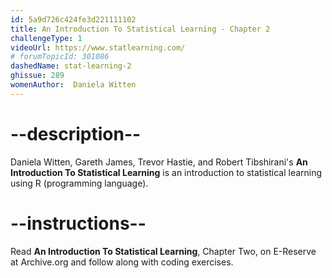 ```yaml
---
id: 5a9d726c424fe3d221111102
title: An Introduction To Statistical Learning - Chapter 2
challengeType: 1
videoUrl: https://www.statlearning.com/
# forumTopicId: 301086
dashedName: stat-learning-2
ghissue: 289
womenAuthor:  Daniela Witten
---
```


# --description--

Daniela Witten, Gareth James, Trevor Hastie, and Robert Tibshirani's __An Introduction To Statistical Learning__ is an introduction to statistical learning using R (programming language).

# --instructions--

Read __An Introduction To Statistical Learning__, Chapter Two, on E-Reserve at Archive.org and follow along with coding exercises. 